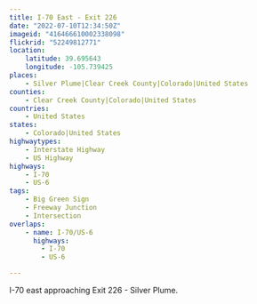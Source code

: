 ```yaml
---
title: I-70 East - Exit 226
date: "2022-07-10T12:34:50Z"
imageid: "416466610002338098"
flickrid: "52249812771"
location:
    latitude: 39.695643
    longitude: -105.739425
places:
    - Silver Plume|Clear Creek County|Colorado|United States
counties:
    - Clear Creek County|Colorado|United States
countries:
    - United States
states:
    - Colorado|United States
highwaytypes:
    - Interstate Highway
    - US Highway
highways:
    - I-70
    - US-6
tags:
    - Big Green Sign
    - Freeway Junction
    - Intersection
overlaps:
    - name: I-70/US-6
      highways:
        - I-70
        - US-6

---
```

I-70 east approaching Exit 226 - Silver Plume.